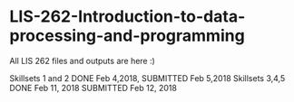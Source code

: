# LIS-262-Introduction-to-data-processing-and-programming

All LIS 262 files and outputs are here :)


Skillsets 1 and 2 DONE Feb 4,2018, SUBMITTED Feb 5,2018
Skillsets 3,4,5 DONE Feb 11, 2018 SUBMITTED Feb 12, 2018
